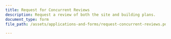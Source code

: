 ```yaml
---
title: Request for Concurrent Reviews
description: Request a review of both the site and building plans.
document_type: form
file_path: /assets/applications-and-forms/request-concurrent-reviews.pdf

---
```

